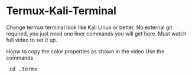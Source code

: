 # Termux-Kali-Terminal
Change termux terminal look like Kali LInux or better. No external git required, you just need one liner commands you will get here. Must watch full video to set it up.


Hopw to copy the color properties as shown in the video
Use the commands

<pre> cd .termx </pre>
